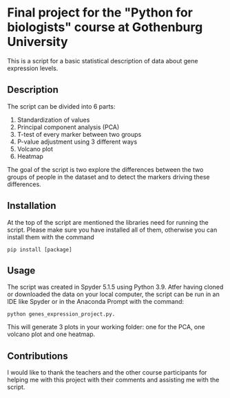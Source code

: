 # Final project for the "Python for biologists" course at Gothenburg University

This is a script for a basic statistical description of data about gene expression levels.

## Description

The script can be divided into 6 parts:
1. Standardization of values
2. Principal component analysis (PCA) 
3. T-test of every marker between two groups
4. P-value adjustment using 3 different ways
5. Volcano plot
6. Heatmap

The goal of the script is two explore the differences between the two groups of people in the dataset and to detect the markers driving these differences.

## Installation

At the top of the script are mentioned the libraries need for running the script. Please make sure you have installed all of them, 
otherwise you can install them with the command 

    pip install [package]

## Usage

The script was created in Spyder 5.1.5 using Python 3.9.
Atfer having cloned or downloaded the data on your local computer, the script can be run in an IDE like Spyder or in the Anaconda
Prompt with the command:

    python genes_expression_project.py. 
    
This will generate 3 plots in your working folder: one for the PCA, one volcano plot and one heatmap. 

## Contributions

I would like to thank the teachers and the other course participants for helping me with this project with their comments and assisting me with the script.

